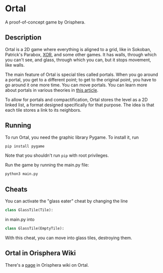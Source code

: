 # Ortal
A proof-of-concept game by Orisphera.

## Description
Ortal is a 2D game where everything is aligned to a grid, like in Sokoban, Patrick's Parabox, [XOR](https://en.wikipedia.org/wiki/XOR_(video_game)), and some other games.
It has walls, through which you can't see, and glass, through which you can, but it stops movement, like walls.

The main feature of Ortal is special tiles called portals.
When you go around a portal, you get to a different point; to get to the original point, you have to go around it one more time.
You can move portals.
You can learn more about portals in various theories in [this article](https://bit.ly/3bvL2AJ).

To allow for portals and compactification, Ortal stores the level as a 2D linked list, a format designed specifically for that purpose.
The idea is that each tile stores a link to its neighbors.

## Running
To run Ortal, you need the graphic library Pygame.
To install it, run
```bash
pip install pygame
```
Note that you shouldn't run `pip` with root privileges.

Run the game by running the main.py file:
```bash
python3 main.py
```

## Cheats
You can activate the "glass eater" cheat by changing the line
```python
class GlassTile(Tile):
```
in main.py into
```python
class GlassTile(EmptyTile):
```
With this cheat, you can move into glass tiles, destroying them.

## Ortal in Orisphera Wiki
There's a [page](https://orisphera.fandom.com/wiki/Ortal_(video_game)) in Orisphera wiki on Ortal.
